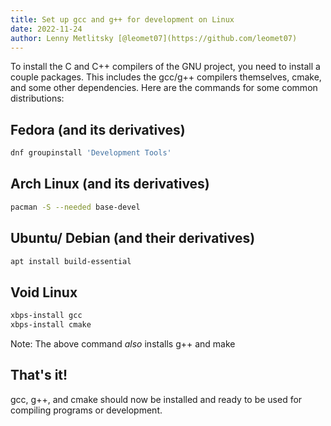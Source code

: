 ```yaml
---
title: Set up gcc and g++ for development on Linux
date: 2022-11-24
author: Lenny Metlitsky [@leomet07](https://github.com/leomet07)
---
```


To install the C and C++ compilers of the GNU project, you need to install a couple packages. This includes the gcc/g++ compilers themselves, cmake, and some other dependencies. Here are the commands for some common distributions:

## Fedora (and its derivatives)

```bash
dnf groupinstall 'Development Tools'
```

## Arch Linux (and its derivatives)

```bash
pacman -S --needed base-devel
```

## Ubuntu/ Debian (and their derivatives)

```bash
apt install build-essential
```

## Void Linux

```bash
xbps-install gcc
xbps-install cmake
```

Note: The above command _also_ installs g++ and make

## That's it!

gcc, g++, and cmake should now be installed and ready to be used for compiling programs or development.
